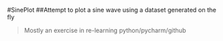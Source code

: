 #SinePlot
##Attempt to plot a sine wave using a dataset generated on the fly

>Mostly an exercise in re-learning python/pycharm/github